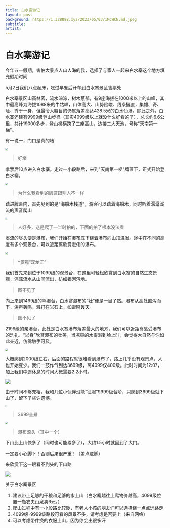 ```yaml
---
title: 白水寨游记
layout: post
background: https://i.328888.xyz/2023/05/03/iMcWCN.md.jpeg
subtitle: 
artist:
---
```


#  白水寨游记

今年五一假期，害怕大景点人山人海的我，选择了与家人一起来白水寨这个地方填充假期时间

5月2日我们八点起床，吃过早餐后开车到白水寨景区售票处

白水寨景区山高林密，流水淙淙，树木葱郁，有9座海拔在1000米以上的山峰，其中最高峰为海拔1088米的牛牯嶂，山体高大、山势险峻、线条挺直，集雄、奇、险、秀于一身，但最令人瞩目的仍属落差高达428.5米的白水仙瀑。除此之外，白水寨还建有9999级登山步径（其实4099级以上就没什么好看的了），总长约6.6公里，共计19000多步，登山梯横跨了三座高山，边接二大天池，号称"天南第一梯"。

有一说一，门口是真的堵



<img src="https://i.328888.xyz/2023/05/03/iMRZNw.jpeg" style="zoom:50%;" />

> 好堵

拿票后10点进入白水寨。走过一小段路后，来到"天南第一梯"牌匾下，正式开始登白水寨。

<img src="https://i.328888.xyz/2023/05/03/iMRida.jpeg" style="zoom:50%;" />

> 为什么我看到的牌匾跟别人不一样 

踏进牌匾内，首先见到的是“海船木栈道”，游客可以踏着海船木，同时听着潺潺溪流的声音爬山

<img src="https://i.328888.xyz/2023/05/03/iMR4EL.jpeg" style="zoom:35%;" />

> 人好多，这是爬了一半时拍的，下面的拍了根本没法看 

溪流的尽头便是瀑布，我们开始在瀑布底下绕着瀑布向山顶进发。途中在不同的高度有多个观景台，可以近距离欣赏宏伟的瀑布。

<img src="https://i.328888.xyz/2023/05/03/iMRt93.jpeg" style="zoom:50%;" />

> ^景观“双龙汇” 

我们首先来到位于1099级的观景台，在这里可轻松欣赏到白水寨的自然生态景观，淙淙流水从山间流出，彷如银河泻地。

> 图不见了

向上来到1499级的鸣瀑台，白水寨瀑布的“壮”便是一目了然。瀑布从高处直泻而下，涛声轰鸣，溅打在岩石上，如雷鸣轰天。

> 图不见了

2199级的亲瀑台，此处是白水寨瀑布落差最大的地方，我们可以近距离感受瀑布的洗礼，“以身”欣赏瀑布的壮美，当凉爽的水雾溅到脸上时，会觉得大自然与你如此亲近，仿佛触手可及。

<img src="https://i.328888.xyz/2023/05/03/iMRF5w.png" style="zoom:50%;" />

大概爬到2000级左右，后面的路程就很难看到瀑布了，路上几乎没有观景点，人也开始变少。我们一鼓作气到达3699级，离4099仅400级。此时时间为12:07，加上我们中途休息的时间大概需要2.2小时。

![](https://i.328888.xyz/2023/05/03/iMR5zk.jpeg)

由于时间不够充裕，我和几位小伙伴没能“征服”9999级台阶，只爬到3699级就下山了，留下了些许遗憾。

<img src="https://i.328888.xyz/2023/05/03/iMRabZ.jpeg" style="zoom:20%;" />

> 3699全景

<img src="https://i.328888.xyz/2023/05/03/iMR1zF.jpeg" style="zoom:50%;" />

> 瀑布源头（其中一个）

下山比上山快多了（同时也可能累多了），大约1.5小时就回到了大门。

一定要小心脚下！否则后果很严重！（差点崴脚）

来欣赏下这一眼看不到头的下山路

![](https://i.328888.xyz/2023/05/03/iMcZKC.jpeg)

关于白水寨景区

1. 建议带上足够的干粮和足够的水上山（白水寨越往上爬物价越高，4099级位置一瓶农夫山泉卖6元。）
2. 爬山过程中有一小段路比较陡，有老人小孩的朋友们可以选择绕一点点远路走
3. 4099级-9999级路段可看的风景不多，请考虑是否要上（来自网络）
4. 可以考虑带件换的衣服上山，因为你会出很多汗
